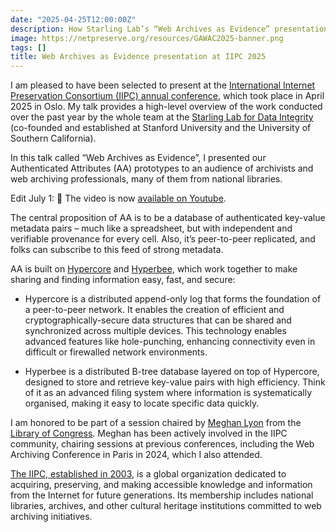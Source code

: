 ```yaml
---
date: "2025-04-25T12:00:00Z"
description: How Starling Lab’s “Web Archives as Evidence” presentation at IIPC 2025 in Oslo leverages Hypercore and Hyperbee to deliver independently verifiable metadata for web archives.
image: https://netpreserve.org/resources/GAWAC2025-banner.png
tags: []
title: Web Archives as Evidence presentation at IIPC 2025
---
```


I am pleased to have been selected to present at the [International Internet Preservation Consortium (IIPC) annual conference](https://netpreserve.org/ga2025/), which took place in April 2025 in Oslo. My talk provides a high-level overview of the work conducted over the past year by the whole team at the [Starling Lab for Data Integrity](https://www.starlinglab.org/) (co-founded and established at Stanford University and the University of Southern California).

In this talk called “Web Archives as Evidence”, I presented our Authenticated Attributes (AA) prototypes to an audience of archivists and web archiving professionals, many of them from national libraries.

Edit July 1: 🎥 The video is now [available on Youtube](https://www.youtube.com/watch?v=SFEvZx96W98).

The central proposition of AA is to be a database of authenticated key-value metadata pairs – much like a spreadsheet, but with independent and verifiable provenance for every cell. Also, it’s peer-to-peer replicated, and folks can subscribe to this feed of strong metadata.

AA is built on [Hypercore](https://github.com/holepunchto/hypercore) and [Hyperbee](https://github.com/holepunchto/hyperbee), which work together to make sharing and finding information easy, fast, and secure:

- Hypercore is a distributed append-only log that forms the foundation of a peer-to-peer network. It enables the creation of efficient and cryptographically-secure data structures that can be shared and synchronized across multiple devices. This technology enables advanced features like hole-punching, enhancing connectivity even in difficult or firewalled network environments.

- Hyperbee is a distributed B-tree database layered on top of Hypercore, designed to store and retrieve key-value pairs with high efficiency. Think of it as an advanced filing system where information is systematically organised, making it easy to locate specific data quickly.

I am honored to be part of a session chaired by [Meghan Lyon](https://www.linkedin.com/in/meghanlyon) from the [Library of Congress](https://www.loc.gov/). Meghan has been actively involved in the IIPC community, chairing sessions at previous conferences, including the Web Archiving Conference in Paris in 2024, which I also attended.

[The IIPC, established in 2003](https://netpreserve.org/), is a global organization dedicated to acquiring, preserving, and making accessible knowledge and information from the Internet for future generations. Its membership includes national libraries, archives, and other cultural heritage institutions committed to web archiving initiatives.
